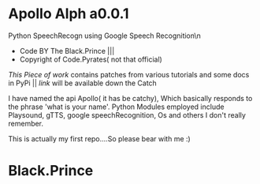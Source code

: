 # Apollo Alph a0.0.1
Python SpeechRecogn  using Google Speech Recognition\n

 - Code BY The Black.Prince |||
 - Copyright of Code.Pyrates( not that official) 
 
_This Piece of work_ contains patches from various tutorials and some docs in PyPi
 || _link_ will be available down the Catch

I have named the api Apollo( it has be catchy), Which basically responds to the phrase 'what is your name'.
Python Modules employed include Playsound, gTTS, google speechRecognition, Os and others I don't really remember.

This is actually my first repo....So please bear with me :)

# Black.Prince
